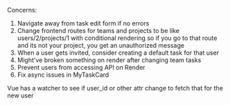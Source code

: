 
Concerns:
1. Navigate away from task edit form if no errors
2. Change frontend routes for teams and projects to be like users/2/projects/1 with conditional rendering so if you go to that route and its not your project, you get an unauthorized message
3. When a user gets invited, consider creating a default task for that user
4. Might've broken something on render after changing team tasks
5. Prevent users from accessing API on Render
6. Fix async issues in MyTaskCard


Vue has a watcher to see if user_id or other attr change to fetch that for the new user




